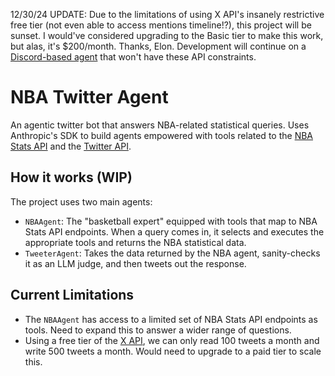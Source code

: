 12/30/24 UPDATE: Due to the limitations of using X API's insanely restrictive free tier (not even able to access mentions timeline!?), this project will be sunset. I would've considered upgrading to the Basic tier to make this work, but alas, it's $200/month. Thanks, Elon. Development will continue on a [Discord-based agent](https://github.com/zakhij/nba-stats-discord-agent) that won't have these API constraints.


# NBA Twitter Agent 

An agentic twitter bot that answers NBA-related statistical queries. Uses Anthropic's SDK to build agents empowered with tools related to the [NBA Stats API](https://github.com/swar/nba_api) and the [Twitter API](https://www.tweepy.org/).



## How it works (WIP)

The project uses two main agents:
- `NBAAgent`: The "basketball expert" equipped with tools that map to NBA Stats API endpoints. When a query comes in, it selects and executes the appropriate tools and returns the NBA statistical data.
- `TweeterAgent`: Takes the data returned by the NBA agent, sanity-checks it as an LLM judge, and then tweets out the response.


## Current Limitations

- The `NBAAgent` has access to a limited set of NBA Stats API endpoints as tools. Need to expand this to answer a wider range of questions.
- Using a free tier of the [X API](https://developer.x.com/en), we can only read 100 tweets a month and write 500 tweets a month. Would need to upgrade to a paid tier to scale this.




